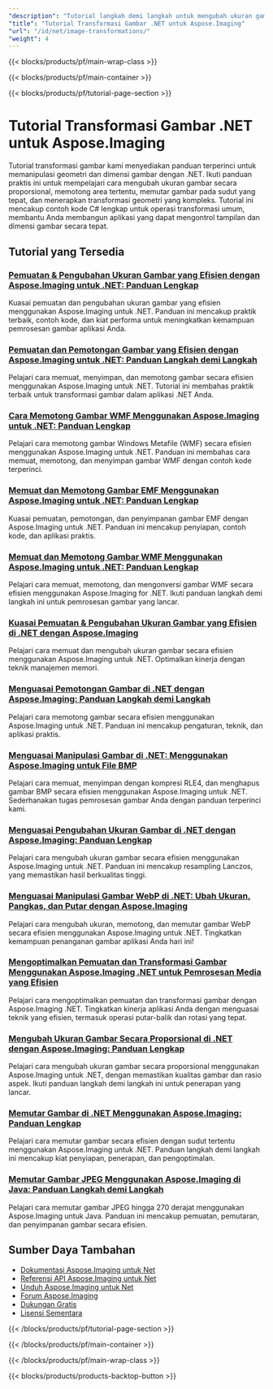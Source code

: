 ```yaml
---
"description": "Tutorial langkah demi langkah untuk mengubah ukuran gambar, memotong, memutar, dan transformasi geometris menggunakan Aspose.Imaging untuk .NET."
"title": "Tutorial Transformasi Gambar .NET untuk Aspose.Imaging"
"url": "/id/net/image-transformations/"
"weight": 4
---
```


{{< blocks/products/pf/main-wrap-class >}}

{{< blocks/products/pf/main-container >}}

{{< blocks/products/pf/tutorial-page-section >}}
# Tutorial Transformasi Gambar .NET untuk Aspose.Imaging

Tutorial transformasi gambar kami menyediakan panduan terperinci untuk memanipulasi geometri dan dimensi gambar dengan .NET. Ikuti panduan praktis ini untuk mempelajari cara mengubah ukuran gambar secara proporsional, memotong area tertentu, memutar gambar pada sudut yang tepat, dan menerapkan transformasi geometri yang kompleks. Tutorial ini mencakup contoh kode C# lengkap untuk operasi transformasi umum, membantu Anda membangun aplikasi yang dapat mengontrol tampilan dan dimensi gambar secara tepat.

## Tutorial yang Tersedia

### [Pemuatan & Pengubahan Ukuran Gambar yang Efisien dengan Aspose.Imaging untuk .NET: Panduan Lengkap](./efficient-image-loading-resizing-aspose-imaging-net/)
Kuasai pemuatan dan pengubahan ukuran gambar yang efisien menggunakan Aspose.Imaging untuk .NET. Panduan ini mencakup praktik terbaik, contoh kode, dan kiat performa untuk meningkatkan kemampuan pemrosesan gambar aplikasi Anda.

### [Pemuatan dan Pemotongan Gambar yang Efisien dengan Aspose.Imaging untuk .NET: Panduan Langkah demi Langkah](./load-crop-images-aspose-imaging-dotnet/)
Pelajari cara memuat, menyimpan, dan memotong gambar secara efisien menggunakan Aspose.Imaging untuk .NET. Tutorial ini membahas praktik terbaik untuk transformasi gambar dalam aplikasi .NET Anda.

### [Cara Memotong Gambar WMF Menggunakan Aspose.Imaging untuk .NET: Panduan Lengkap](./crop-wmf-images-aspose-imaging-net/)
Pelajari cara memotong gambar Windows Metafile (WMF) secara efisien menggunakan Aspose.Imaging untuk .NET. Panduan ini membahas cara memuat, memotong, dan menyimpan gambar WMF dengan contoh kode terperinci.

### [Memuat dan Memotong Gambar EMF Menggunakan Aspose.Imaging untuk .NET: Panduan Lengkap](./load-crop-emf-images-aspose-imaging-net/)
Kuasai pemuatan, pemotongan, dan penyimpanan gambar EMF dengan Aspose.Imaging untuk .NET. Panduan ini mencakup penyiapan, contoh kode, dan aplikasi praktis.

### [Memuat dan Memotong Gambar WMF Menggunakan Aspose.Imaging untuk .NET: Panduan Lengkap](./load-crop-wmf-image-aspose-imaging-net/)
Pelajari cara memuat, memotong, dan mengonversi gambar WMF secara efisien menggunakan Aspose.Imaging for .NET. Ikuti panduan langkah demi langkah ini untuk pemrosesan gambar yang lancar.

### [Kuasai Pemuatan & Pengubahan Ukuran Gambar yang Efisien di .NET dengan Aspose.Imaging](./aspose-imaging-net-image-loading-resizing/)
Pelajari cara memuat dan mengubah ukuran gambar secara efisien menggunakan Aspose.Imaging untuk .NET. Optimalkan kinerja dengan teknik manajemen memori.

### [Menguasai Pemotongan Gambar di .NET dengan Aspose.Imaging: Panduan Langkah demi Langkah](./master-image-cropping-aspose-imaging-dotnet/)
Pelajari cara memotong gambar secara efisien menggunakan Aspose.Imaging untuk .NET. Panduan ini mencakup pengaturan, teknik, dan aplikasi praktis.

### [Menguasai Manipulasi Gambar di .NET: Menggunakan Aspose.Imaging untuk File BMP](./master-image-manipulation-dotnet-aspose-imaging/)
Pelajari cara memuat, menyimpan dengan kompresi RLE4, dan menghapus gambar BMP secara efisien menggunakan Aspose.Imaging untuk .NET. Sederhanakan tugas pemrosesan gambar Anda dengan panduan terperinci kami.

### [Menguasai Pengubahan Ukuran Gambar di .NET dengan Aspose.Imaging: Panduan Lengkap](./master-image-resizing-aspose-imaging-dotnet/)
Pelajari cara mengubah ukuran gambar secara efisien menggunakan Aspose.Imaging untuk .NET. Panduan ini mencakup resampling Lanczos, yang memastikan hasil berkualitas tinggi.

### [Menguasai Manipulasi Gambar WebP di .NET: Ubah Ukuran, Pangkas, dan Putar dengan Aspose.Imaging](./master-webp-manipulation-net-resize-crop-rotate-aspose-imaging/)
Pelajari cara mengubah ukuran, memotong, dan memutar gambar WebP secara efisien menggunakan Aspose.Imaging untuk .NET. Tingkatkan kemampuan penanganan gambar aplikasi Anda hari ini!

### [Mengoptimalkan Pemuatan dan Transformasi Gambar Menggunakan Aspose.Imaging .NET untuk Pemrosesan Media yang Efisien](./optimizing-image-loading-transformation-aspose-imaging-net/)
Pelajari cara mengoptimalkan pemuatan dan transformasi gambar dengan Aspose.Imaging .NET. Tingkatkan kinerja aplikasi Anda dengan menguasai teknik yang efisien, termasuk operasi putar-balik dan rotasi yang tepat.

### [Mengubah Ukuran Gambar Secara Proporsional di .NET dengan Aspose.Imaging: Panduan Lengkap](./resize-images-proportionally-aspose-imaging-dotnet/)
Pelajari cara mengubah ukuran gambar secara proporsional menggunakan Aspose.Imaging untuk .NET, dengan memastikan kualitas gambar dan rasio aspek. Ikuti panduan langkah demi langkah ini untuk penerapan yang lancar.

### [Memutar Gambar di .NET Menggunakan Aspose.Imaging: Panduan Lengkap](./rotate-images-net-aspose-imaging-guide/)
Pelajari cara memutar gambar secara efisien dengan sudut tertentu menggunakan Aspose.Imaging untuk .NET. Panduan langkah demi langkah ini mencakup kiat penyiapan, penerapan, dan pengoptimalan.

### [Memutar Gambar JPEG Menggunakan Aspose.Imaging di Java: Panduan Langkah demi Langkah](./rotate-jpeg-images-aspose-imaging-java/)
Pelajari cara memutar gambar JPEG hingga 270 derajat menggunakan Aspose.Imaging untuk Java. Panduan ini mencakup pemuatan, pemutaran, dan penyimpanan gambar secara efisien.

## Sumber Daya Tambahan

- [Dokumentasi Aspose.Imaging untuk Net](https://docs.aspose.com/imaging/net/)
- [Referensi API Aspose.Imaging untuk Net](https://reference.aspose.com/imaging/net/)
- [Unduh Aspose.Imaging untuk Net](https://releases.aspose.com/imaging/net/)
- [Forum Aspose.Imaging](https://forum.aspose.com/c/imaging)
- [Dukungan Gratis](https://forum.aspose.com/)
- [Lisensi Sementara](https://purchase.aspose.com/temporary-license/)

{{< /blocks/products/pf/tutorial-page-section >}}

{{< /blocks/products/pf/main-container >}}

{{< /blocks/products/pf/main-wrap-class >}}

{{< blocks/products/products-backtop-button >}}